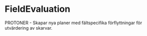 # FieldEvaluation
PROTONER - Skapar nya planer med fältspecifika förflyttningar för utvärdering av skarvar.
